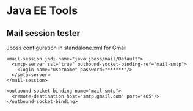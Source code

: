 Java EE Tools
============
Mail session tester
---
Jboss configuration in standalone.xml for Gmail

    <mail-session jndi-name="java:jboss/mail/Default">
      <smtp-server ssl="true" outbound-socket-binding-ref="mail-smtp">
        <login name="username" password="******"/>
      </smtp-server>
    </mail-session>
    
    <outbound-socket-binding name="mail-smtp">
      <remote-destination host="smtp.gmail.com" port="465"/>
    </outbound-socket-binding>
